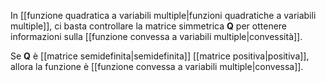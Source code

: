 In [[funzione quadratica a variabili multiple|funzioni quadratiche a variabili multiple]], ci basta controllare la matrice simmetrica $\mathbf{Q}$ per ottenere informazioni sulla [[funzione convessa a variabili multiple|convessità]].

Se $\mathbf{Q}$ è [[matrice semidefinita|semidefinita]] [[matrice positiva|positiva]], allora la funzione è [[funzione convessa a variabili multiple|convessa]].
